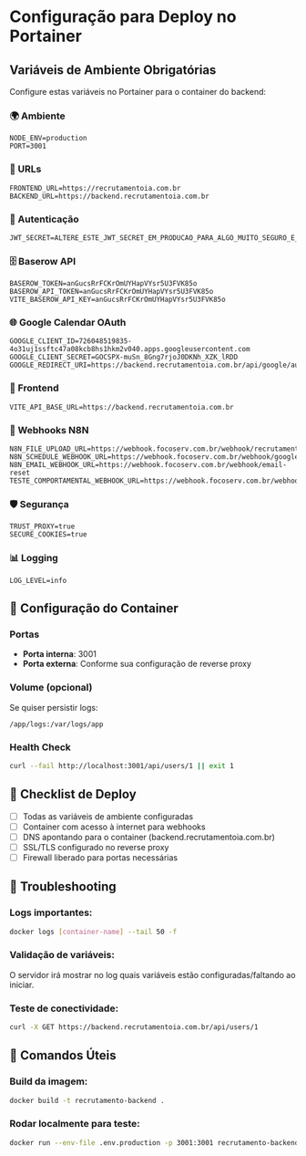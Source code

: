 # Configuração para Deploy no Portainer

## Variáveis de Ambiente Obrigatórias

Configure estas variáveis no Portainer para o container do backend:

### 🌍 Ambiente
```
NODE_ENV=production
PORT=3001
```

### 🔗 URLs
```
FRONTEND_URL=https://recrutamentoia.com.br
BACKEND_URL=https://backend.recrutamentoia.com.br
```

### 🔐 Autenticação
```
JWT_SECRET=ALTERE_ESTE_JWT_SECRET_EM_PRODUCAO_PARA_ALGO_MUITO_SEGURO_E_COMPLEXO_recrutamentoia_2024
```

### 🗄️ Baserow API
```
BASEROW_TOKEN=anGucsRrFCKrOmUYHapVYsr5U3FVK85o
BASEROW_API_TOKEN=anGucsRrFCKrOmUYHapVYsr5U3FVK85o
VITE_BASEROW_API_KEY=anGucsRrFCKrOmUYHapVYsr5U3FVK85o
```

### 🌐 Google Calendar OAuth
```
GOOGLE_CLIENT_ID=726048519835-4o31uj1ssftc47a08kcb8hs1hkm2v040.apps.googleusercontent.com
GOOGLE_CLIENT_SECRET=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
GOOGLE_REDIRECT_URI=https://backend.recrutamentoia.com.br/api/google/auth/callback
```

### 🔗 Frontend
```
VITE_API_BASE_URL=https://backend.recrutamentoia.com.br
```

### 🤖 Webhooks N8N
```
N8N_FILE_UPLOAD_URL=https://webhook.focoserv.com.br/webhook/recrutamento
N8N_SCHEDULE_WEBHOOK_URL=https://webhook.focoserv.com.br/webhook/googleacesso
N8N_EMAIL_WEBHOOK_URL=https://webhook.focoserv.com.br/webhook/email-reset
TESTE_COMPORTAMENTAL_WEBHOOK_URL=https://webhook.focoserv.com.br/webhook/testecomportamental
```

### 🛡️ Segurança
```
TRUST_PROXY=true
SECURE_COOKIES=true
```

### 📊 Logging
```
LOG_LEVEL=info
```

## 🐳 Configuração do Container

### Portas
- **Porta interna**: 3001
- **Porta externa**: Conforme sua configuração de reverse proxy

### Volume (opcional)
Se quiser persistir logs:
```
/app/logs:/var/logs/app
```

### Health Check
```bash
curl --fail http://localhost:3001/api/users/1 || exit 1
```

## 📝 Checklist de Deploy

- [ ] Todas as variáveis de ambiente configuradas
- [ ] Container com acesso à internet para webhooks
- [ ] DNS apontando para o container (backend.recrutamentoia.com.br)
- [ ] SSL/TLS configurado no reverse proxy
- [ ] Firewall liberado para portas necessárias

## 🔧 Troubleshooting

### Logs importantes:
```bash
docker logs [container-name] --tail 50 -f
```

### Validação de variáveis:
O servidor irá mostrar no log quais variáveis estão configuradas/faltando ao iniciar.

### Teste de conectividade:
```bash
curl -X GET https://backend.recrutamentoia.com.br/api/users/1
```

## 🚀 Comandos Úteis

### Build da imagem:
```bash
docker build -t recrutamento-backend .
```

### Rodar localmente para teste:
```bash
docker run --env-file .env.production -p 3001:3001 recrutamento-backend
```